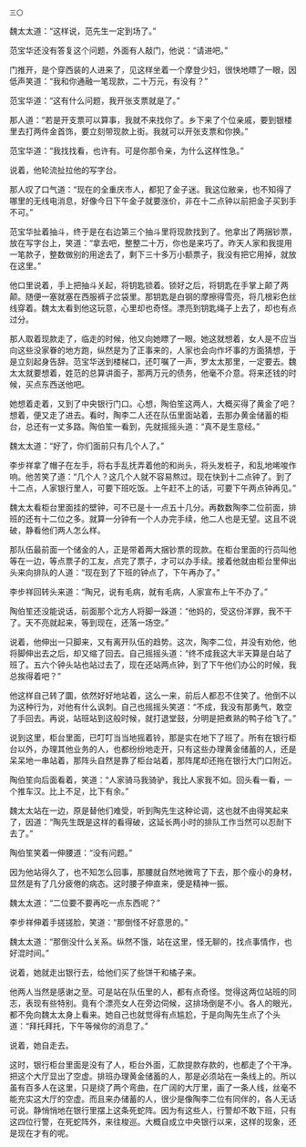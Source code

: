     三〇 

   魏太太道：“这样说，范先生一定到场了。”

   范宝华还没有答复这个问题，外面有人敲门，他说：“请进吧。”

   门推开，是个穿西装的人进来了，见这样坐着一个摩登少妇，很快地瞟了一眼，因低声笑道：“我和你通融一笔现款，二十万元，有没有？”

   范宝华道：“这有什么问题，我开张支票就是了。”

   那人道：“若是开支票可以算事，我就不来找你了。乡下来了个位亲戚，要到银楼里去打两件金首饰，要立刻带现款上街。我就可以开张支票和你换。”

   范宝华道：“我找找看，也许有。可是你那令亲，为什么这样性急。”

   说着，他轮流扯拉他的写字台。

   那人叹了口气道：“现在的全重庆市人，都犯了金子迷。我这位敝亲，也不知得了哪里的无线电消息，好像今日下午金子就要涨价，非在十二点钟以前把金子买到手不可。”

   范宝华扯着抽斗，终于是在右边第三个抽斗里将现款找到了。他拿出了两捆钞票，放在写字台上，笑道：“拿去吧，整整二十万，你也是来巧了。昨天人家和我提用一笔款子，整数做别的用途去了，剩下三十多万小额票子，我没有把它用掉，就放在这里。”

   他口里说着，手上把抽斗关起，将钥匙锁着。锁好之后，将钥匙在手掌上颠了两颠。随便一塞就塞在西服裤子岔袋里。那钥匙是白钢的摩擦得雪亮，将几根彩色丝线穿着。魏太太看到他这玩意，心里却也奇怪。漂亮到钥匙绳子上去了，却也有点过分。

   那人取着现款走了，临走的时候，他又向她瞟了一眼。她这就想着，女人是不应当向这些没家眷的地方跑，纵然是为了正事来的，人家也会向作坏事的方面猜想，于是立刻起身告辞。范宝华送到楼梯口，还叮嘱了一声，罗太太那里，一定要去。魏太太就要想着，姓范的总算讲面子，那两万元的债务，他毫不介意。将来还钱的时候，买点东西送他吧。

   她想着走着，又到了中央银行门口。心想，陶伯笙这两人，大概买得了黄金了吧？想着，便又走了进去。看时，陶李二人还在队伍里面站着，去那办黄金储蓄的柜台，总还有一丈多路。陶伯笙一看到，先就摇摇头道：“真不是生意经。”

   魏太太道：“好了，你们面前只有几个人了。”

   李步祥拿了帽子在左手，将右手乱抚弄着他的和尚头，将头发桩子，和乱地唏唆作响。他苦笑了道：“几个人？这几个人就不容易熬过。现在快到十二点钟了。到了十二点，人家银行里人，可要下班吃饭。上午赶不上的话，可要下午两点钟再见。”

   魏太太看柜台里面挂的壁钟，可不已是十一点五十几分。再数数陶李二位前面，排班的还有十二位之多。就算一分钟有一个人办完手续，他二人也是无望。这且不说破，静看他们两人怎么样。

   那队伍最前面一个储金的人，正是带着两大捆钞票的现款。在柜台里面的行员叫他等在一边，等点票子的工友，点完了票子，才可以办手续。接着他就由柜台里伸出头来向排队的人道：“现在到了下班的钟点了，下午再办了。”

   李步祥回转头来道：“陶兄，说有毛病，就有毛病，人家宣布上午不办了。”

   陶伯笙还没能说话，前面那个北方人将脚一跺道：“他妈的，受这份洋罪，我不干了。天不亮就起来，等到现在，还落一场空。”

   说着，他伸出一只脚来，又有离开队伍的趋势。这次，陶李二位，并没有劝他，他将脚伸出去之后，却又缩了回去。自己摇摇头道：“终不成我这大半天算是白站了班了。五六个钟头站也站过去了，现在还站两点钟，到了下午他们办公的时候，我总挨得着吧？”

   他这样自己转了圜，依然好好地站着，这么一来，前后人都忍不住笑了。他倒不以为这种行为，对他有什么讽刺。自己也摇摇头笑道：“不成，我没有那勇气，敢空了手回去。再说，站班站到这般时候，就打退堂鼓，分明是把煮熟的鸭子给飞了。”

   说到这里，柜台里面，已叮叮当当地摇着铃，那是实在地下了班了。所有在银行柜台以外，办理其他业务的人，也都纷纷地走开，只有这些办理黄金储蓄的人，还是呆呆地一串站着，那阵头自然是靠了柜台站着，那阵尾却还拖在银行大门口附近。

   陶伯笙向后面看着，笑道：“人家骑马我骑驴，我比人家我不如。回头看一看，一个推车汉。比上不足，比下有余。”

   魏太太站在一边，原是替他们难受，听到陶先生这种论调，这也就不由得笑起来了，因道：“陶先生既是这样的看得破，这延长两小时的排队工作当然可以忍耐下去了。”

   陶伯笙笑着一伸腰道：“没有问题。”

   因为他站得久了，也不知怎么回事，那腰就自然地微弯了下去，那个瘦小的身材，显然是有了几分疲倦的病态。这时腰子伸直来，便是精神一振。

   魏太太道：“二位要不要再吃一点东西呢？”

   李步祥伸着手搓搓脸，笑道：“那倒怪不好意思的。”

   魏太太道：“那倒没什么关系。纵然不饿，站在这里，怪无聊的，找点事情作，也好混时间。”

   说着，她就走出银行去，给他们买了些饼干和橘子来。

   他两人当然是感谢之至。可是站在队伍里的人，都有点奇怪。觉得这两位站班的同志，表现有些特别。竟有个漂亮女人在旁边伺候，这排场倒是不小。各人的眼光，都不免向魏太太身上看来。她自己也就觉得有点尴尬，于是向陶先生点了个头道：“拜托拜托，下午等候你的消息了。”

   说着，她自走去。

   这时，银行柜台里面是没有了人，柜台外面，汇款提款存款的，也都走了个干净。把这个大厅显出了空虚。排班办理黄金储蓄的人，那是必须站在一条线上的。所以虽有百多人在这里，只是绕了两个弯曲，在广阔的大厅里，画了一条人线，丝毫不能充实这大厅的空虚。而且来办储蓄的人，很少是像陶李二位有同伴的，各人无话可说。静悄悄地在银行里摆上这条死蛇阵。因为有这些人，行警却不敢下班，只有这四位行警，在死蛇阵外，来往梭巡。大概自成立中央银行以来，这样的现象，还是现在才有的呢。

